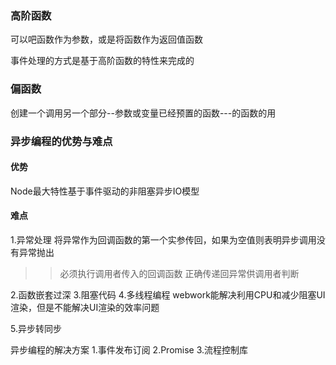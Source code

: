 ### 高阶函数

可以吧函数作为参数，或是将函数作为返回值函数  


事件处理的方式是基于高阶函数的特性来完成的

### 偏函数

创建一个调用另一个部分--参数或变量已经预置的函数---的函数的用


### 异步编程的优势与难点

#### 优势
Node最大特性基于事件驱动的非阻塞异步IO模型

#### 难点
1.异常处理
将异常作为回调函数的第一个实参传回，如果为空值则表明异步调用没有异常抛出

>> 必须执行调用者传入的回调函数
>> 正确传递回异常供调用者判断

2.函数嵌套过深
3.阻塞代码
4.多线程编程
webwork能解决利用CPU和减少阻塞UI渲染，但是不能解决UI渲染的效率问题

5.异步转同步


异步编程的解决方案
1.事件发布订阅
2.Promise
3.流程控制库

